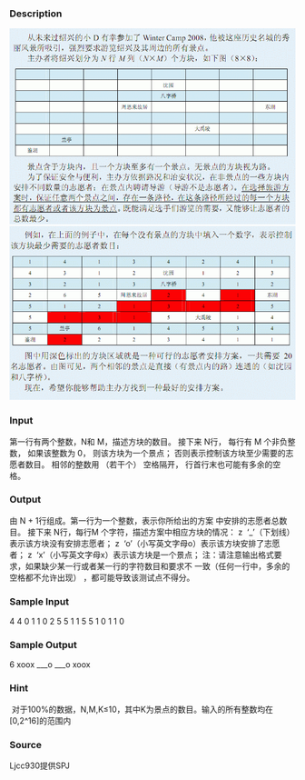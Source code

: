 
### Description
![](/JudgeOnline/upload/201202/1(1).jpg)
![](/JudgeOnline/upload/201202/2.jpg)
### Input
第一行有两个整数，N和 M，描述方块的数目。 
接下来 N行， 每行有 M 个非负整数， 如果该整数为 0， 则该方块为一个景点；
否则表示控制该方块至少需要的志愿者数目。 相邻的整数用 （若干个） 空格隔开，
行首行末也可能有多余的空格。 
### Output

由 N + 1行组成。第一行为一个整数，表示你所给出的方案
中安排的志愿者总数目。 
接下来 N行，每行M 个字符，描述方案中相应方块的情况： 
z  ‘_’（下划线）表示该方块没有安排志愿者； 
z  ‘o’（小写英文字母o）表示该方块安排了志愿者； 
z  ‘x’（小写英文字母x）表示该方块是一个景点； 
注：请注意输出格式要求，如果缺少某一行或者某一行的字符数目和要求不
一致（任何一行中，多余的空格都不允许出现） ，都可能导致该测试点不得分。
### Sample Input
4 4 
0 1 1 0 
2 5 5 1 
1 5 5 1 
0 1 1 0




### Sample Output
6 
xoox 
___o 
___o 
xoox


### Hint
 对于100%的数据，N,M,K≤10，其中K为景点的数目。输入的所有整数均在[0,2^16]的范围内
### Source
Ljcc930提供SPJ